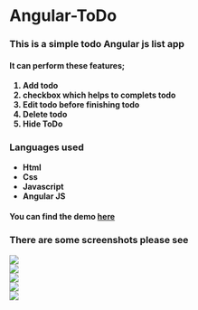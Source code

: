# Angular-ToDo
 <!DOCTYPE html>
<html>
<head>
    <meta charset="UTF-8">
    <title>Index</title>
</head>
<body>
    <h3>This is a simple todo Angular js list app</h3>
    <h4>It can perform these features;</h4>
    <b>
    <ol>
    <li>Add todo</li>
    <li>checkbox which helps to complets todo</li>
    <li>Edit todo before finishing todo</li>
    <li>Delete todo</li>
    <li>Hide ToDo</li>
    </ol>
   <h3> Languages used </h3>
   <ul>
   <li>Html</li>
   <li>Css</li>
   <li>Javascript</li>
   <li>Angular JS</li>
   </ul>
   <h4>You can find the demo <a href="http://todo-webapp7.netlify.app">here</a></h4>
   <h3>There are some screenshots please see</h3>
   <img src="1.png"></img>
   <br>
   <img src="2.png"></img>
   <br>
   <img src="3.png"></img>
   <br>
   <img src="4.png"></img>
   <br>
   <img src="5.png"></img>
</body>
</html>
